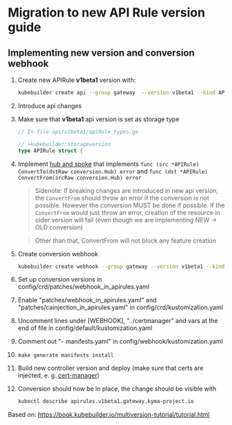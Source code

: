 # Migration to new API Rule version guide

## Implementing new version and conversion webhook

1. Create new APIRule **v1beta1** version with:

    ```sh
    kubebuilder create api --group gateway  --version v1beta1 --kind APIRule
    ```

2. Introduce api changes

3. Make sure that **v1beta1** api version is set as storage type

   ```go
   // In file api/v1beta1/apiRule_types.go

   // +kubebuilder:storageversion
   type APIRule struct {
   ```

4. Implement [hub and spoke](https://book.kubebuilder.io/multiversion-tutorial/conversion-concepts.html) that implements
`func (src *APIRule) ConvertTo(dstRaw conversion.Hub) error` and `func (dst *APIRule) ConvertFrom(srcRaw conversion.Hub) error`

   > Sidenote: If breaking changes are introduced in new api version, the `ConvertFrom` should throw an error if the conversion is not possible. However the conversion MUST be done if possible. If the `ConvertFrom` would just throw an error, creation of the resource in older version will fail (even though we are implementing NEW -> OLD conversion)

   > Other than that, ConvertFrom will not block any feature creation

5. Create conversion webhook

   ```sh
   kubebuilder create webhook --group gateway --version v1beta1 --kind APIRule --conversion
   ```

6. Set up conversion versions in config/crd/patches/webhook_in_apirules.yaml

7. Enable "patches/webhook_in_apirules.yaml" and "patches/cainjection_in_apirules.yaml" in config/crd/kustomization.yaml

8. Uncomment lines under [WEBHOOK], "../certmanager" and vars at the end of file in config/default/kustomization.yaml

9. Comment out "- manifests.yaml" in config/webhook/kustomization.yaml

10. ```make generate manifests install```

11. Build new controller version and deploy (make sure that certs are injected, e. g. [cert-manager](https://github.com/cert-manager/cert-manager/releases/download/v1.9.0/cert-manager.yaml))

12. Conversion should now be in place, the change should be visible with

    ```sh
    kubectl describe apirules.v1beta1.gateway.kyma-project.io
    ```

Based on: https://book.kubebuilder.io/multiversion-tutorial/tutorial.html

